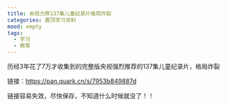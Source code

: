 ```yaml
---
title: 央视力荐137集儿童纪录片格局炸裂
categories: 置顶学习资料
mood: empty
tags:
  - 学习
  - 教育
---
```





历经3年花了7万才收集到的完整版央视强烈推荐的137集儿童纪录片，格局炸裂










链接：https://pan.quark.cn/s/7953b849887d




链接容易失效，尽快保存，不知道什么时候就没了！！